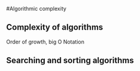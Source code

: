 #Algorithmic complexity

## Complexity of algorithms
Order of growth, big O Notation

## Searching and sorting algorithms
